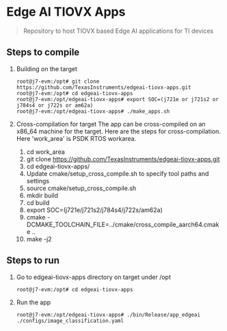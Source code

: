 # Edge AI TIOVX Apps
> Repository to host TIOVX based Edge AI applications for TI devices


## Steps to compile

1. Building on the target

    ```console
    root@j7-evm:/opt# git clone https://github.com/TexasInstruments/edgeai-tiovx-apps.git
    root@j7-evm:/opt# cd edgeai-tiovx-apps
    root@j7-evm:/opt/edgeai-tiovx-apps# export SOC=(j721e or j721s2 or j784s4 or j722s or am62a)
    root@j7-evm:/opt/edgeai-tiovx-apps# ./make_apps.sh
    ```
2. Cross-compilation for target
    The app can be cross-compiled on an x86_64 machine for the target. Here are the steps for cross-compilation.
    Here 'work_area' is PSDK RTOS workarea.

    1) cd work_area
    2) git clone https://github.com/TexasInstruments/edgeai-tiovx-apps.git
    3) cd edgeai-tiovx-apps/
    4) Update cmake/setup_cross_compile.sh to specify tool paths and settings
    5) source cmake/setup_cross_compile.sh
    6) mkdir build
    7) cd build
    8) export SOC=(j721e/j721s2/j784s4/j722s/am62a)
    9) cmake -DCMAKE_TOOLCHAIN_FILE=../cmake/cross_compile_aarch64.cmake ..
    10) make -j2


## Steps to run

1. Go to edgeai-tiovx-apps directory on target under /opt

    ```console
    root@j7-evm:/opt# cd edgeai-tiovx-apps
    ```

2. Run the app

    ```console
    root@j7-evm:/opt/edgeai-tiovx-apps# ./bin/Release/app_edgeai ./configs/image_classification.yaml
    ```
